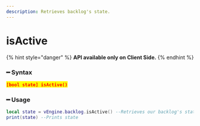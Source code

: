 ```yaml
---
description: Retrieves backlog's state.
---
```


# isActive

{% hint style="danger" %}
**API available only on Client Side.**
{% endhint %}

### ━ Syntax

<mark style="color:red;">**`[bool state] isActive()`**</mark>

### ━ Usage

```lua
local state = vEngine.backlog.isActive() --Retrieves our backlog's state
print(state) --Prints state
```